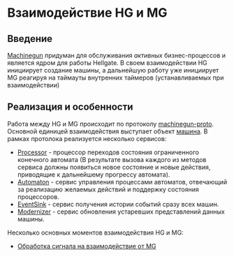 # Взаимодействие HG и MG

## Введение

[Machinegun](docs/machinegun/overview.md) придуман для обслуживания _активных_ 
бизнес-процессов и является ядром для работы Hellgate. В своем взаимодействии
HG инициирует создание машины, а дальнейшую работу уже инициирует MG реагируя
на таймауты внутренних таймеров (устанавливаемых при взаимодействии)

## Реализация и особенности

Работа между HG и MG происходит по протоколу [machinegun-proto](https://github.com/valitydev/machinegun-proto).
Основной единицей взаимодействия выступает объект [машина](https://github.com/valitydev/machinegun-proto/blob/master/proto/state_processing.thrift#L82).
В рамках протолока реализуется несколько сервисов:
- [Processor](https://github.com/valitydev/machinegun-proto/blob/master/proto/state_processing.thrift#L310) - процессор 
переходов состояния ограниченного конечного автомата (В результате вызова каждого из методов сервиса должны появиться новое
состояние и новые действия, приводящие к дальнейшему прогрессу автомата).
- [Automaton](https://github.com/valitydev/machinegun-proto/blob/master/proto/state_processing.thrift#L410) - сервис 
управления процессами автоматов, отвечающий за реализацию желаемых действий и поддержку состояния процессоров.
- [EventSink](https://github.com/valitydev/machinegun-proto/blob/master/proto/state_processing.thrift#L497) - сервис 
получения истории событий сразу всех машин.
- [Modernizer](https://github.com/valitydev/machinegun-proto/blob/master/proto/state_processing.thrift#L347) - cервис 
обновления устаревших представлений данных машины.

Несколько основных моментов взаимодействия HG и MG:

- [Обработка сигнала на взаимодействие от MG](machinegun-signal-processing-workflow.md)